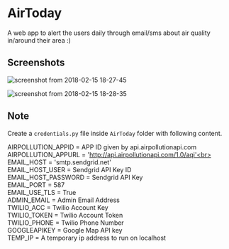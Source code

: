 # AirToday
A web app to alert the users daily through email/sms about air quality in/around their area :)

## Screenshots

![screenshot from 2018-02-15 18-27-45](https://user-images.githubusercontent.com/16136908/37600206-b0cf6ad0-2bac-11e8-9d1c-ed9800fa55a2.png )


![screenshot from 2018-02-15 18-28-35](https://user-images.githubusercontent.com/16136908/37600209-b244ff60-2bac-11e8-9fa1-4003f0f61df7.png)

## Note 
Create a `credentials.py` file inside `AirToday` folder with following content.


AIRPOLLUTION_APPID = APP ID given by api.airpollutionapi.com <br>
AIRPOLLUTION_APPURL = 'http://api.airpollutionapi.com/1.0/aqi'<br>
EMAIL_HOST = 'smtp.sendgrid.net'<br>
EMAIL_HOST_USER = Sendgrid API Key ID<br>
EMAIL_HOST_PASSWORD = Sendgrid API Key<br>
EMAIL_PORT = 587<br>
EMAIL_USE_TLS = True<br>
ADMIN_EMAIL = Admin Email Address<br> 
TWILIO_ACC = Twilio Account Key<br>
TWILIO_TOKEN = Twilio Account Token<br>
TWILIO_PHONE = Twilio Phone Number<br>
GOOGLEAPIKEY = Google Map API key<br>
TEMP_IP = A temporary ip address to run on localhost